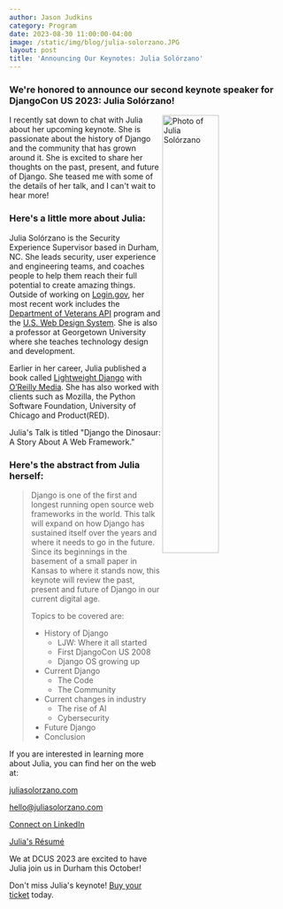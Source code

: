```yaml
---
author: Jason Judkins
category: Program
date: 2023-08-30 11:00:00-04:00
image: /static/img/blog/julia-solorzano.JPG
layout: post
title: 'Announcing Our Keynotes: Julia Solórzano'
---
```


### We're honored to announce our second keynote speaker for DjangoCon US 2023: Julia Solórzano!

<img src="/static/img/blog/julia-solorzano.JPG" alt="Photo of Julia Solórzano" style="width:45%; display:block; float:right;" />

I recently sat down to chat with Julia about her upcoming keynote. She is passionate about the history of Django and the community that has grown around it. She is excited to share her thoughts on the past, present, and future of Django. She teased me with some of the details of her talk, and I can't wait to hear more!

### Here's a little more about Julia:

Julia Solórzano is the Security Experience Supervisor based in Durham, NC. She leads security, user experience and engineering teams, and coaches people to help them reach their full potential to create amazing things. Outside of working on [Login.gov](https://login.gov/), her most recent work includes the [Department of Veterans API](https://developer.va.gov/) program and the [U.S. Web Design System](https://designsystem.digital.gov/). She is also a professor at Georgetown University where she teaches technology design and development.

Earlier in her career, Julia published a book called [Lightweight Django](https://www.oreilly.com/library/view/lightweight-django/9781491946275/) with [O’Reilly Media](https://www.oreilly.com/). She has also worked with clients such as Mozilla, the Python Software Foundation, University of Chicago and Product(RED).


Julia's Talk is titled "Django the Dinosaur: A Story About A Web Framework."

### Here's the abstract from Julia herself:

> Django is one of the first and longest running open source web frameworks in the world. This talk will expand on how Django has sustained itself over the years and where it needs to go in the future. Since its beginnings in the basement of a small paper in Kansas to where it stands now, this keynote will review the past, present and future of Django in our current digital age.
>
> Topics to be covered are:
> - History of Django
>   - LJW: Where it all started
>   - First DjangoCon US 2008
>   - Django OS growing up
> - Current Django
>   - The Code
>   - The Community
> - Current changes in industry
>   - The rise of AI
>   - Cybersecurity
> - Future Django
> - Conclusion


If you are interested in learning more about Julia, you can find her on the web at:

[juliasolorzano.com](juliasolorzano.com/)

[hello@juliasolorzano.com](mailto:hello@juliasolorzano.com)

[Connect on LinkedIn](https://www.linkedin.com/in/juliasolorzano/)

[Julia's Résumé](https://docs.google.com/document/d/1H1zzX3LqO5IPQk0h22jSTjSOq8sXRRRpp65OtGSUJqQ/edit)

We at DCUS 2023 are excited to have Julia join us in Durham this October!

Don't miss Julia's keynote! [Buy your ticket]({{site.ticket_link}}) today.
